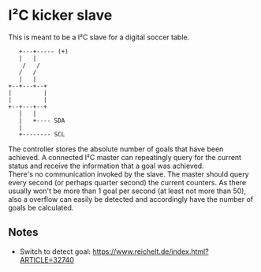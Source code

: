 I²C kicker slave
================

This is meant to be a I²C slave for a digital soccer table.

       +---+----- (+)
       |   |
        /   /
       /   /
       |   |
    +--+---+--+
    |         |
    |         |
    +--+---+--+
       |   |
       |   +---- SDA
       |
       +-------- SCL


The controller stores the absolute number of goals that have been achieved.
A connected I²C master can repeatingly query for the current status and
receive the information that a goal was achieved.  
There's no communication invoked by the slave. The master should query every
second (or perhaps quarter second) the current counters. As there usually won't
be more than 1 goal per second (at least not more than 50), also a overflow can
easily be detected and accordingly have the number of goals be calculated.

Notes
-----
 - Switch to detect goal: https://www.reichelt.de/index.html?ARTICLE=32740
